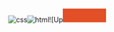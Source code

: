 ![css](https://github.com/casmarques05/casmarques05/assets/130240942/23c0b4eb-fd05-45ed-905f-f14317ab761a)![html](https://github.com/casmarques05/casmarques05/assets/130240942/c8fca3c8-b580-4fa2-af9c-f3a048fa743d)![Up<svg xmlns="http://www.w3.org/2000/svg" xmlns:xlink="http://www.w3.org/1999/xlink" width="88.25" height="28" role="img" aria-label="HTML5"><title>HTML5</title><g shape-rendering="crispEdges"><rect width="88.25" height="28" fill="#e34f26"/></g><g fill="#fff" text-anchor="middle" font-family="Verdana,Geneva,DejaVu Sans,sans-serif" text-rendering="geometricPrecision" font-size="100"><image x="9" y="7" width="14" height="14" 
